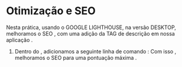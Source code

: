 # Otimização e SEO 

Nesta prática, usando o GOOGLE LIGHTHOUSE, na versão DESKTOP, melhoramos o SEO , com uma adição da TAG de descrição em nossa aplicação .

1. Dentro do <head></head>, adicionamos a seguinte linha de comando :
	<meta name="description" content="Author W. S. Figueiredo" />
	Com isso , melhoramos o SEO para uma pontuação máxima .
